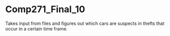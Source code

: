 # Comp271_Final_10

Takes input from files and figures out which cars are suspects in thefts that occur in a certain time frame.
